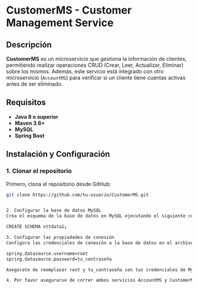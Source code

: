 # CustomerMS - Customer Management Service

## Descripción

**CustomerMS** es un microservicio que gestiona la información de clientes, permitiendo realizar operaciones CRUD (Crear, Leer, Actualizar, Eliminar) sobre los mismos. Además, este servicio está integrado con otro microservicio (`AccountMS`) para verificar si un cliente tiene cuentas activas antes de ser eliminado.

## Requisitos

- **Java 8 o superior**
- **Maven 3.6+**
- **MySQL**
- **Spring Boot**

## Instalación y Configuración

### 1. Clonar el repositorio

Primero, clona el repositorio desde GitHub:

```bash
git clone https://github.com/tu-usuario/CustomerMS.git


2. Configurar la base de datos MySQL
Crea el esquema de la base de datos en MySQL ejecutando el siguiente comando:

CREATE SCHEMA nttdata1;

3. Configurar las propiedades de conexión
Configura las credenciales de conexión a la base de datos en el archivo src/main/resources/application.properties:

spring.datasource.username=root
spring.datasource.password=tu_contraseña

Asegúrate de reemplazar root y tu_contraseña con tus credenciales de MySQL.

4. Por favor asegurarse de correr ambos servicios AccountMS y CustomerMS a la vez, ya que dependen del otro
